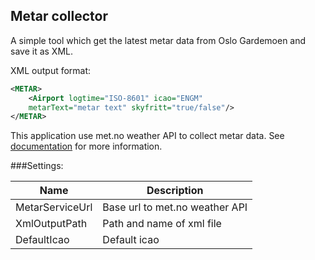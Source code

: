 ## Metar collector

A simple tool which get the latest metar data from Oslo Gardemoen 
and save it as XML.

XML output format:

```xml
<METAR>
    <Airport logtime="ISO-8601" icao="ENGM" 
    metarText="metar text" skyfritt="true/false"/>
</METAR>
```

This application use met.no weather API to collect metar data. See [documentation](https://api.met.no/weatherapi/tafmetar/1.0/documentation)
for more information.

###Settings:

| Name | Description                    |
|------|--------------------------------|
| MetarServiceUrl| Base url to met.no weather API |
 | XmlOutputPath | Path and name of xml file      |
 | DefaultIcao | Default icao                   |


